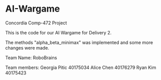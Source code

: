 # AI-Wargame

Concordia Comp-472 Project

This is the code for our AI Wargame for Delivery 2.

The methods "alpha_beta_minimax" was implemented and some more changes were made.

Team Name: RoboBrains

Team members:
Georgia Pitic 40175034
Alice Chen 40176279
Ryan Kim 40175423
